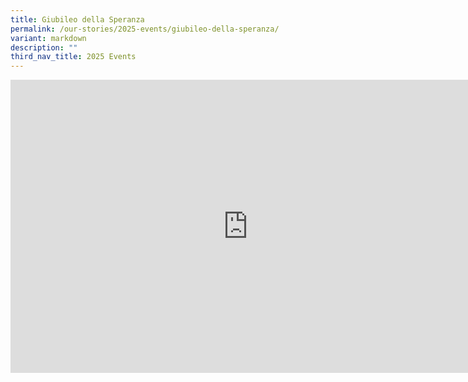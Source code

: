 ```yaml
---
title: Giubileo della Speranza
permalink: /our-stories/2025-events/giubileo-della-speranza/
variant: markdown
description: ""
third_nav_title: 2025 Events
---
```

<iframe allowfullscreen="true" height="469" width="760" frameborder="0" src="https://docs.google.com/presentation/d/e/2PACX-1vTRsejejjlkOOpuU47M3Ip3S26nPUWK65eprHnZvy-xLl0mU8zUGLCVgRMMwlVOmmHp3h27V8oDx7KJ/pubembed?start=true&amp;loop=true&amp;delayms=3000"></iframe>
